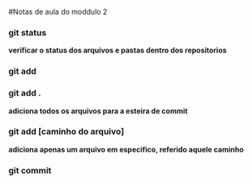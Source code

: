 #Notas de aula do moddulo 2

### git status 
 **verificar o status dos arquivos e pastas dentro dos repositorios**

 ### git add
 ### git add .

 **adiciona todos os arquivos para a esteira de commit**

 ### git add [caminho do arquivo]
 **adiciona apenas um arquivo em especifico, referido aquele caminho**

### git commit